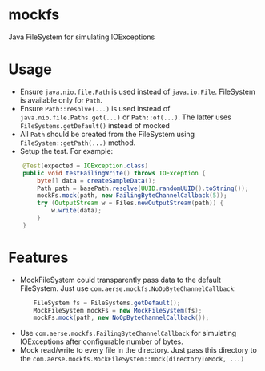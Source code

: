 # mockfs
Java FileSystem for simulating IOExceptions

# Usage

* Ensure `java.nio.file.Path` is used instead of `java.io.File`. FileSystem is available only for `Path`.
* Ensure `Path::resolve(...)` is used instead of `java.nio.file.Paths.get(...)` or `Path::of(...)`. The latter uses `FileSystems.getDefault()` instead of mocked
* All `Path` should be created from the FileSystem using `FileSystem::getPath(...)` method.
* Setup the test. For example:

```java
	@Test(expected = IOException.class)
	public void testFailingWrite() throws IOException {
		byte[] data = createSampleData();
		Path path = basePath.resolve(UUID.randomUUID().toString());
		mockFs.mock(path, new FailingByteChannelCallback(5));
		try (OutputStream w = Files.newOutputStream(path)) {
			w.write(data);
		}
	}
```

# Features

 * MockFileSystem could transparently pass data to the default FileSystem. Just use `com.aerse.mockfs.NoOpByteChannelCallback`:
 ```java
		FileSystem fs = FileSystems.getDefault();
		MockFileSystem mockFs = new MockFileSystem(fs);
		mockFs.mock(path, new NoOpByteChannelCallback());
 ```
 * Use `com.aerse.mockfs.FailingByteChannelCallback` for simulating IOExceptions after configurable number of bytes.
 * Mock read/write to every file in the directory. Just pass this directory to the `com.aerse.mockfs.MockFileSystem::mock(directoryToMock, ...)`
